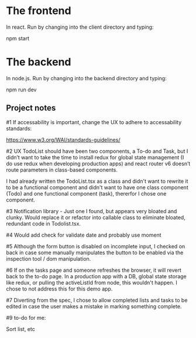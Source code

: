 # The frontend

In react. Run by changing into the client directory and typing:

npm start

# The backend

In node.js. Run by changing into the backend directory and typing:

npm run dev

## Project notes

#1
If accessability is important, change the UX to adhere to accessability standards:

https://www.w3.org/WAI/standards-guidelines/

#2
UX TodoList should have been two components, a To-do and Task, but I didn’t want to take the time to install redux 
for global state management (I do use redux when developing production apps) and react router v6 doesn’t route parameters in class-based components. 

I had already written the TodoList.tsx as a class and didn't want to rewrite it to be a functional component and didn't want to have one class component (Todo) and one functional component (task), thererfor I chose one component.

#3
Notification library - Just one I found, but appears very bloated and clunky. Would replace it or refactor into callable class to eliminate bloated, redundant code in Todolist.tsx.

#4
Would add check for validate date and probably use moment

#5
Although the form button is disabled on incomplete input, I checked on back in case some manually manipulates the button to be enabled via the inspection tool / dom manipulation.

#6
If on the tasks page and someone refreshes the browser, it will revert back to the to-do page. In a production app
with a DB, global state storage like redux, or pulling the activeListId from node, this wouldn't happen. I chose 
to not address this for this demo app.

#7
Diverting from the spec, I chose to allow completed lists and tasks to be edited in case the user makes a 
mistake in marking something complete.

#9 to-do for me:

Sort list, etc
